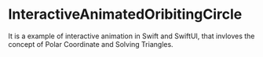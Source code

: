 # InteractiveAnimatedOribitingCircle
It is a example of interactive animation in Swift and SwiftUI, that invloves the concept of Polar Coordinate and Solving Triangles.
